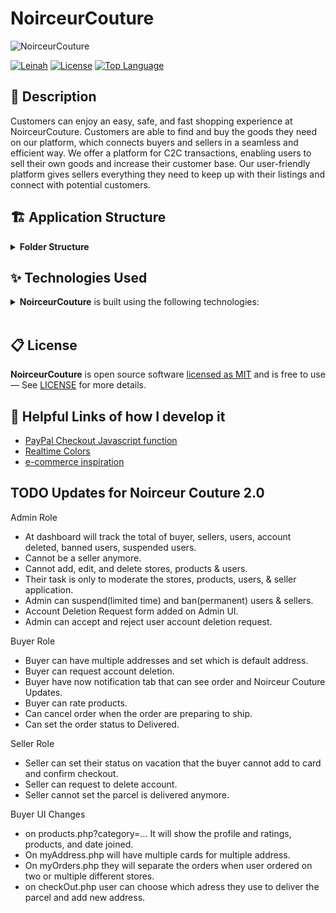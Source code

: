 # NoirceurCouture
![NoirceurCouture](https://github.com/LeinahI/NoirceurCouture/assets/53577436/04d31568-5d84-4ba2-a2f0-bf95d0ed596c)

[![Leinah](https://custom-icon-badges.demolab.com/badge/made%20by%20-Leinah-556bf2?logo=github&logoColor=white&labelColor=101827)](https://github.com/LeinahI)
[![License](https://img.shields.io/github/license/LeinahI/NoirceurCouture?color=dddddd&labelColor=000000)](https://github.com/LeinahI/NoirceurCouture/blob/main/LICENSE)
[![Top Language](https://img.shields.io/github/languages/top/LeinahI/NoirceurCouture?logo=php&logoColor=&label=PHP)](#)

## 📝 Description
Customers can enjoy an easy, safe, and fast shopping experience at NoirceurCouture. Customers are able to find and buy the goods they need on our platform, which connects buyers and sellers in a seamless and efficient way. We offer a platform for C2C transactions, enabling users to sell their own goods and increase their customer base. Our user-friendly platform gives sellers everything they need to keep up with their listings and connect with potential customers.


## 🏗 Application Structure
<details><summary><b>Folder Structure</b></summary>
  
```
NoirceurCouture
├─ admin
│  ├─ assets
│  │  ├─ css
│  │  └─ js
│  ├─ models
│  ├─ partials
├─ assets
│  ├─ css
│  ├─ images
│  │  ├─ index
│  │  └─ logo
│  ├─ js
│  └─ uploads
│     ├─ brands
│     ├─ products
│     └─ slideshow
├─ middleware
├─ models
├─ partials
├─ seller
│  ├─ assets
│  │  ├─ css
│  │  └─ js
│  ├─ models
│  ├─ partials
└─ views
```
</details>

## ✨ Technologies Used
<details><summary><b>NoirceurCouture</b> is built using the following technologies:</summary>

- [PHP](https://www.php.net/): PHP is a server-side scripting language to create webpages.
- [Bootstrap](https://getbootstrap.com/docs/5.3/getting-started/introduction/): Boostrap is a CSS Framework for developing responsive webpages.
- [Fontawesome](https://fontawesome.com/): Fontawesome provides SVG icons that can instantly be customized.
- [Materialize CSS](https://materializecss.com/): Materialize CSS is a design language that combines the classic principles of successful design.
- [jQuery](https://jquery.com/): jQuery is a fast, small, and feature-rich JavaScript library. It makes things like HTML document traversal and manipulation, event handling, animation, and Ajax much simpler with an easy-to-use API
- [Paypal Checkout](https://developer.paypal.com/home): Paypal Checkout provides a Payment Gateway for the vital purpose of the online shopping.

</details><br/>

## 📋 License
**NoirceurCouture** is open source software [licensed as MIT](https://opensource.org/license/mit/) and is free to use — See [LICENSE](https://github.com/LeinahI/NoirceurCouture/blob/master/LICENSE) for more details.

## 🔗 Helpful Links of how I develop it
- [PayPal Checkout Javascript function](https://stackoverflow.com/questions/56414640/paypal-checkout-javascript-with-smart-payment-buttons-create-order-problem)
- [Realtime Colors](https://www.realtimecolors.com/?colors=171412-f6ede7-E7DED8-7B7774-bb6c54&fonts=Raleway-Raleway)
- [e-commerce inspiration](https://dribbble.com/shots/22737212-Fashion-E-commerce-Website)

## TODO Updates for Noirceur Couture 2.0
Admin Role
- At dashboard will track the total of buyer, sellers, users, account deleted, banned users, suspended users.
- Cannot be a seller anymore.
- Cannot add, edit, and delete stores, products & users.
- Their task is only to moderate the stores, products, users, & seller application.
- Admin can suspend(limited time) and ban(permanent) users & sellers.
- Account Deletion Request form added on Admin UI.
- Admin can accept and reject user account deletion request.

Buyer Role
- Buyer can have multiple addresses and set which is default address.
- Buyer can request account deletion.
- Buyer have now notification tab that can see order and Noirceur Couture Updates.
- Buyer can rate products.
- Can cancel order when the order are preparing to ship.
- Can set the order status to Delivered.

Seller Role
- Seller can set their status on vacation that the buyer cannot add to card and confirm checkout.
- Seller can request to delete account.
- Seller cannot set the parcel is delivered anymore.

Buyer UI Changes
- on products.php?category=... It will show the profile and ratings, products, and date joined.
- On myAddress.php will have multiple cards for multiple address.
- On myOrders.php they will separate the orders when user ordered on two or multiple different stores.
- on checkOut.php user can choose which adress they use to deliver the parcel and add new address.